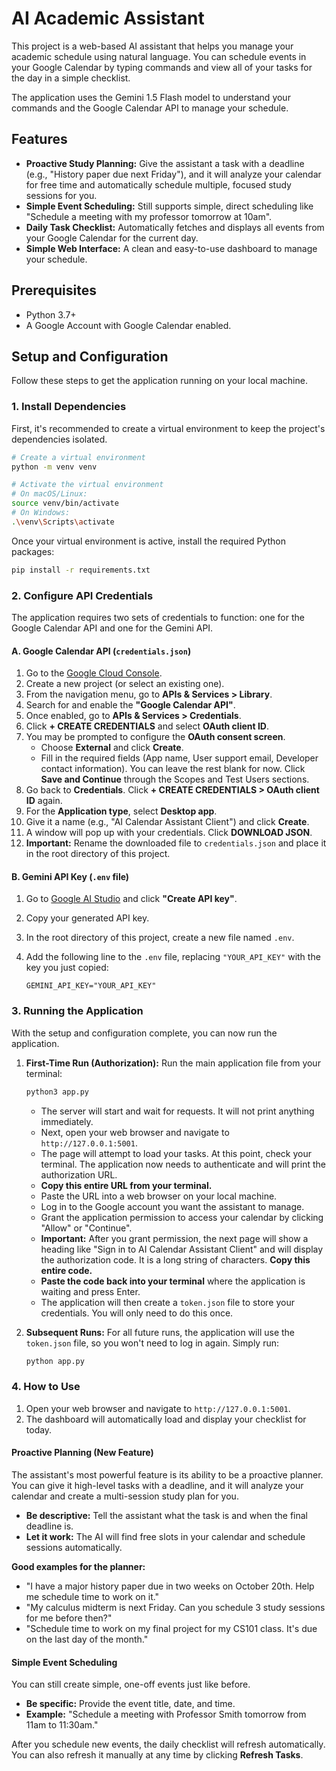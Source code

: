 # AI Academic Assistant

This project is a web-based AI assistant that helps you manage your academic schedule using natural language. You can schedule events in your Google Calendar by typing commands and view all of your tasks for the day in a simple checklist.

The application uses the Gemini 1.5 Flash model to understand your commands and the Google Calendar API to manage your schedule.

## Features

-   **Proactive Study Planning:** Give the assistant a task with a deadline (e.g., "History paper due next Friday"), and it will analyze your calendar for free time and automatically schedule multiple, focused study sessions for you.
-   **Simple Event Scheduling:** Still supports simple, direct scheduling like "Schedule a meeting with my professor tomorrow at 10am".
-   **Daily Task Checklist:** Automatically fetches and displays all events from your Google Calendar for the current day.
-   **Simple Web Interface:** A clean and easy-to-use dashboard to manage your schedule.

## Prerequisites

-   Python 3.7+
-   A Google Account with Google Calendar enabled.

## Setup and Configuration

Follow these steps to get the application running on your local machine.

### 1. Install Dependencies

First, it's recommended to create a virtual environment to keep the project's dependencies isolated.

```bash
# Create a virtual environment
python -m venv venv

# Activate the virtual environment
# On macOS/Linux:
source venv/bin/activate
# On Windows:
.\venv\Scripts\activate
```

Once your virtual environment is active, install the required Python packages:

```bash
pip install -r requirements.txt
```

### 2. Configure API Credentials

The application requires two sets of credentials to function: one for the Google Calendar API and one for the Gemini API.

#### **A. Google Calendar API (`credentials.json`)**

1.  Go to the [Google Cloud Console](https://console.cloud.google.com/).
2.  Create a new project (or select an existing one).
3.  From the navigation menu, go to **APIs & Services > Library**.
4.  Search for and enable the **"Google Calendar API"**.
5.  Once enabled, go to **APIs & Services > Credentials**.
6.  Click **+ CREATE CREDENTIALS** and select **OAuth client ID**.
7.  You may be prompted to configure the **OAuth consent screen**.
    -   Choose **External** and click **Create**.
    -   Fill in the required fields (App name, User support email, Developer contact information). You can leave the rest blank for now. Click **Save and Continue** through the Scopes and Test Users sections.
8.  Go back to **Credentials**. Click **+ CREATE CREDENTIALS > OAuth client ID** again.
9.  For the **Application type**, select **Desktop app**.
10. Give it a name (e.g., "AI Calendar Assistant Client") and click **Create**.
11. A window will pop up with your credentials. Click **DOWNLOAD JSON**.
12. **Important:** Rename the downloaded file to `credentials.json` and place it in the root directory of this project.

#### **B. Gemini API Key (`.env` file)**

1.  Go to [Google AI Studio](https://aistudio.google.com/app/apikey) and click **"Create API key"**.
2.  Copy your generated API key.
3.  In the root directory of this project, create a new file named `.env`.
4.  Add the following line to the `.env` file, replacing `"YOUR_API_KEY"` with the key you just copied:

    ```
    GEMINI_API_KEY="YOUR_API_KEY"
    ```

### 3. Running the Application

With the setup and configuration complete, you can now run the application.

1.  **First-Time Run (Authorization):**
    Run the main application file from your terminal:
    ```bash
    python3 app.py
    ```
    -   The server will start and wait for requests. It will not print anything immediately.
    -   Next, open your web browser and navigate to `http://127.0.0.1:5001`.
    -   The page will attempt to load your tasks. At this point, check your terminal. The application now needs to authenticate and will print the authorization URL.
    -   **Copy this entire URL from your terminal.**
    -   Paste the URL into a web browser on your local machine.
    -   Log in to the Google account you want the assistant to manage.
    -   Grant the application permission to access your calendar by clicking "Allow" or "Continue".
    -   **Important:** After you grant permission, the next page will show a heading like "Sign in to AI Calendar Assistant Client" and will display the authorization code. It is a long string of characters. **Copy this entire code.**
    -   **Paste the code back into your terminal** where the application is waiting and press Enter.
    -   The application will then create a `token.json` file to store your credentials. You will only need to do this once.

2.  **Subsequent Runs:**
    For all future runs, the application will use the `token.json` file, so you won't need to log in again. Simply run:
    ```bash
    python app.py
    ```

### 4. How to Use

1.  Open your web browser and navigate to `http://127.0.0.1:5001`.
2.  The dashboard will automatically load and display your checklist for today.

#### Proactive Planning (New Feature)

The assistant's most powerful feature is its ability to be a proactive planner. You can give it high-level tasks with a deadline, and it will analyze your calendar and create a multi-session study plan for you.

-   **Be descriptive:** Tell the assistant what the task is and when the final deadline is.
-   **Let it work:** The AI will find free slots in your calendar and schedule sessions automatically.

**Good examples for the planner:**
-   "I have a major history paper due in two weeks on October 20th. Help me schedule time to work on it."
-   "My calculus midterm is next Friday. Can you schedule 3 study sessions for me before then?"
-   "Schedule time to work on my final project for my CS101 class. It's due on the last day of the month."

#### Simple Event Scheduling

You can still create simple, one-off events just like before.

-   **Be specific:** Provide the event title, date, and time.
-   **Example:** "Schedule a meeting with Professor Smith tomorrow from 11am to 11:30am."

After you schedule new events, the daily checklist will refresh automatically. You can also refresh it manually at any time by clicking **Refresh Tasks**.
